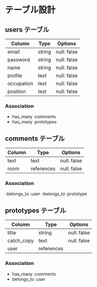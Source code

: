 # テーブル設計

## users テーブル

| Column    | Type   | Options     |
| --------  | ------ | ----------- |
| email     | string | null: false |
| password  | string | null: false |
| name      | string | null: false |
| profile   | text   | null: false |
| occupation| text   | null: false |
| position  | test   | null: false |

### Association

- has_many :comments 
- has_many :prototypes



## comments テーブル

| Column | Type       | Options     |
| ------ | ---------- | ----------- |
| text   | text       | null: false
| room   | references | null: false |

### Association

 -belongs_to :user
 -belongs_to :prototype

## prototypes テーブル

| Column        | Type      | Options       |
| --------      | ------    | -----------   |
| title         | string    | null: false   |
| catch_copy    | text      | null: false   |
| user          | references

### Association

- has_many :comments
- belongs_to :user
